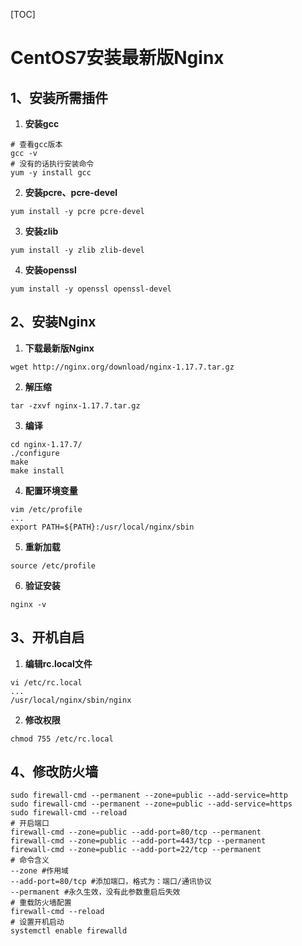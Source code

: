[TOC]

# CentOS7安装最新版Nginx

## 1、安装所需插件

1. __安装gcc__

```shell
# 查看gcc版本 
gcc -v
# 没有的话执行安装命令
yum -y install gcc
```

2. __安装pcre、pcre-devel__

```shell
yum install -y pcre pcre-devel
```

3. __安装zlib__

```shell
yum install -y zlib zlib-devel
```

4. __安装openssl__

```shell
yum install -y openssl openssl-devel
```

## 2、安装Nginx

1. __下载最新版Nginx__

```shell
wget http://nginx.org/download/nginx-1.17.7.tar.gz
```

2. __解压缩__

```shell
tar -zxvf nginx-1.17.7.tar.gz
```

3. __编译__

```shell
cd nginx-1.17.7/
./configure
make
make install
```

4. __配置环境变量__

```shell
vim /etc/profile
...
export PATH=${PATH}:/usr/local/nginx/sbin
```

5. __重新加载__

```shell
source /etc/profile
```

6. __验证安装__

```shell
nginx -v
```

## 3、开机自启

1. __编辑rc.local文件__

```shell
vi /etc/rc.local
...
/usr/local/nginx/sbin/nginx
```

2. __修改权限__

```shell
chmod 755 /etc/rc.local
```

## 4、修改防火墙

```shell
sudo firewall-cmd --permanent --zone=public --add-service=http 
sudo firewall-cmd --permanent --zone=public --add-service=https
sudo firewall-cmd --reload
# 开启端口
firewall-cmd --zone=public --add-port=80/tcp --permanent
firewall-cmd --zone=public --add-port=443/tcp --permanent
firewall-cmd --zone=public --add-port=22/tcp --permanent
# 命令含义
--zone #作用域
--add-port=80/tcp #添加端口，格式为：端口/通讯协议
--permanent #永久生效，没有此参数重启后失效
# 重载防火墙配置
firewall-cmd --reload
# 设置开机启动
systemctl enable firewalld
```


